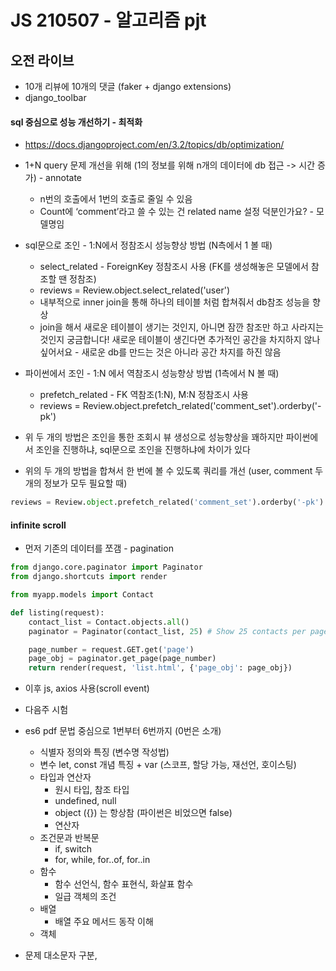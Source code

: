 # JS 210507 - 알고리즘 pjt





## 오전 라이브



- 10개 리뷰에 10개의 댓글 (faker + django extensions)
- django_toolbar



#### sql 중심으로 성능 개선하기 - 최적화

- https://docs.djangoproject.com/en/3.2/topics/db/optimization/

- 1+N query 문제 개선을 위해 (1의 정보를 위해 n개의 데이터에 db 접근 -> 시간 증가) - annotate
  - n번의 호출에서 1번의 호출로 줄일 수 있음
  - Count에 ‘comment’라고 쓸 수 있는 건 related name 설정 덕분인가요? - 모델명임
- sql문으로 조인 - 1:N에서 정참조시 성능향상 방법 (N측에서 1 볼 때)
  - select_related - ForeignKey 정참조시 사용 (FK를 생성해놓은 모델에서 참조할 땐 정참조)
  - reviews = Review.object.select_related('user') 
  - 내부적으로 inner join을 통해 하나의 테이블 처럼 합쳐줘서 db참조 성능을 향상
  -  join을 해서 새로운 테이블이 생기는 것인지, 아니면 잠깐 참조만 하고 사라지는 것인지 궁금합니다! 새로운 테이블이 생긴다면 추가적인 공간을 차지하지 않나 싶어서요 - 새로운 db를 만드는 것은 아니라 공간 차지를 하진 않음
- 파이썬에서 조인 - 1:N 에서 역참조시 성능향상 방법 (1측에서 N 볼 때)
  - prefetch_related - FK 역참조(1:N), M:N 정참조시 사용
  - reviews = Review.object.prefetch_related('comment_set').orderby('-pk') 
- 위 두 개의 방법은 조인을 통한 조회시 뷰 생성으로 성능향상을 꽤하지만 파이썬에서 조인을 진행하냐, sql문으로 조인을 진행하냐에 차이가 있다
- 위의 두 개의 방법을 합쳐서 한 번에 볼 수 있도록 쿼리를 개선 (user, comment 두 개의 정보가 모두 필요할 때)

```python
reviews = Review.object.prefetch_related('comment_set').orderby('-pk') 
```



#### infinite scroll

- 먼저 기존의 데이터를 쪼갬 - pagination

```python
from django.core.paginator import Paginator
from django.shortcuts import render

from myapp.models import Contact

def listing(request):
    contact_list = Contact.objects.all()
    paginator = Paginator(contact_list, 25) # Show 25 contacts per page.

    page_number = request.GET.get('page')
    page_obj = paginator.get_page(page_number)
    return render(request, 'list.html', {'page_obj': page_obj})
```

- 이후 js, axios 사용(scroll event)







- 다음주 시험
- es6 pdf 문법 중심으로 1번부터 6번까지 (0번은 소개)
  - 식별자 정의와 특징 (변수명 작성법)
  - 변수 let, const 개념 특징 + var (스코프, 할당 가능, 재선언, 호이스팅)
  - 타입과 연산자
    - 원시 타입, 참조 타입 
    - undefined, null
    - object ({}) 는 항상참 (파이썬은 비었으면 false)
    - 연산자
  - 조건문과 반복문
    - if, switch
    - for, while, for..of, for..in
  - 함수
    - 함수 선언식, 함수 표현식, 화살표 함수
    - 일급 객체의 조건
  - 배열
    - 배열 주요 메서드 동작 이해
  - 객체
- 문제 대소문자 구분, 